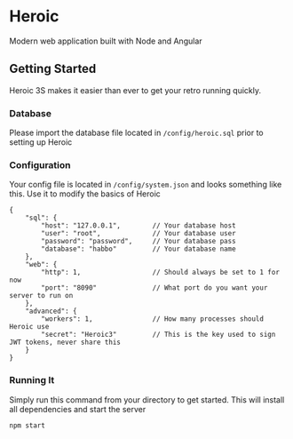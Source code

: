 # Heroic
Modern web application built with Node and Angular

## Getting Started
Heroic 3S makes it easier than ever to get your retro running quickly.  


### Database
Please import the database file located in `/config/heroic.sql` prior to setting up Heroic 

### Configuration
Your config file is located in `/config/system.json` and looks something like this.  Use it to modify the basics of Heroic
```json5
{
	"sql": {
		"host": "127.0.0.1",        // Your database host
		"user": "root",             // Your database user
		"password": "password",     // Your database pass
		"database": "habbo"         // Your database name
	},
	"web": {
		"http": 1,                  // Should always be set to 1 for now
		"port": "8090"              // What port do you want your server to run on
	},
	"advanced": {
		"workers": 1,               // How many processes should Heroic use
		"secret": "Heroic3"         // This is the key used to sign JWT tokens, never share this
	}
}
```

### Running It 
Simply run this command from your directory to get started.  This will install all dependencies and start the server
```bash
npm start
```
